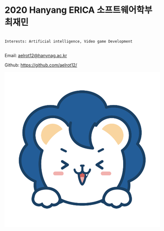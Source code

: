 # 2020 Hanyang ERICA 소프트웨어학부 최재민 

<pre>
<code>
Interests: Artificial intelligence, Video game Development
</code>
</pre>
Email: <aelrot12@hanynag.ac.kr>

Github: <https://github.com/aelrot12/>

![Alt text](/big-hanyang.png)
